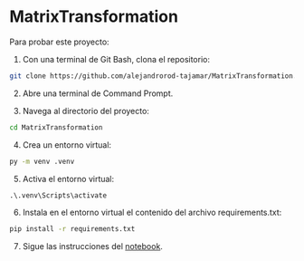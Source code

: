 # MatrixTransformation 

Para probar este proyecto:

1. Con una terminal de Git Bash, clona el repositorio:

```bash
git clone https://github.com/alejandrorod-tajamar/MatrixTransformation.git
```

2. Abre una terminal de Command Prompt.

3. Navega al directorio del proyecto:

```cmd
cd MatrixTransformation
```

4. Crea un entorno virtual:

```cmd
py -m venv .venv
```

5. Activa el entorno virtual:

```cmd
.\.venv\Scripts\activate
```

6. Instala en el entorno virtual el contenido del archivo requirements.txt:

```cmd
pip install -r requirements.txt
```

7. Sigue las instrucciones del [notebook](Matrix_Transformations-Vector_Operations.ipynb).
